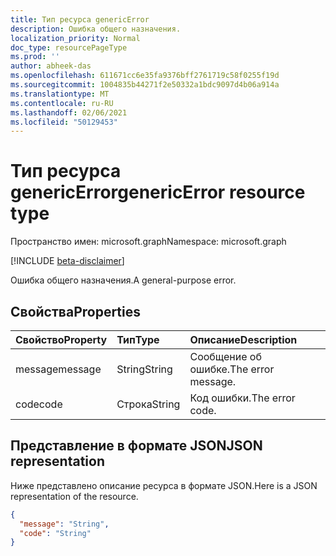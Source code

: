 ```yaml
---
title: Тип ресурса genericError
description: Ошибка общего назначения.
localization_priority: Normal
doc_type: resourcePageType
ms.prod: ''
author: abheek-das
ms.openlocfilehash: 611671cc6e35fa9376bff2761719c58f0255f19d
ms.sourcegitcommit: 1004835b44271f2e50332a1bdc9097d4b06a914a
ms.translationtype: MT
ms.contentlocale: ru-RU
ms.lasthandoff: 02/06/2021
ms.locfileid: "50129453"
---
```

# <a name="genericerror-resource-type"></a><span data-ttu-id="c23c5-103">Тип ресурса genericError</span><span class="sxs-lookup"><span data-stu-id="c23c5-103">genericError resource type</span></span>

<span data-ttu-id="c23c5-104">Пространство имен: microsoft.graph</span><span class="sxs-lookup"><span data-stu-id="c23c5-104">Namespace: microsoft.graph</span></span>

[!INCLUDE [beta-disclaimer](../../includes/beta-disclaimer.md)]

<span data-ttu-id="c23c5-105">Ошибка общего назначения.</span><span class="sxs-lookup"><span data-stu-id="c23c5-105">A general-purpose error.</span></span>

## <a name="properties"></a><span data-ttu-id="c23c5-106">Свойства</span><span class="sxs-lookup"><span data-stu-id="c23c5-106">Properties</span></span>

| <span data-ttu-id="c23c5-107">Свойство</span><span class="sxs-lookup"><span data-stu-id="c23c5-107">Property</span></span> | <span data-ttu-id="c23c5-108">Тип</span><span class="sxs-lookup"><span data-stu-id="c23c5-108">Type</span></span> | <span data-ttu-id="c23c5-109">Описание</span><span class="sxs-lookup"><span data-stu-id="c23c5-109">Description</span></span> |
|:---------|:-----|:------------|
| <span data-ttu-id="c23c5-110">message</span><span class="sxs-lookup"><span data-stu-id="c23c5-110">message</span></span> | <span data-ttu-id="c23c5-111">String</span><span class="sxs-lookup"><span data-stu-id="c23c5-111">String</span></span> | <span data-ttu-id="c23c5-112">Сообщение об ошибке.</span><span class="sxs-lookup"><span data-stu-id="c23c5-112">The error message.</span></span> |
| <span data-ttu-id="c23c5-113">code</span><span class="sxs-lookup"><span data-stu-id="c23c5-113">code</span></span> | <span data-ttu-id="c23c5-114">Строка</span><span class="sxs-lookup"><span data-stu-id="c23c5-114">String</span></span> | <span data-ttu-id="c23c5-115">Код ошибки.</span><span class="sxs-lookup"><span data-stu-id="c23c5-115">The error code.</span></span> |

## <a name="json-representation"></a><span data-ttu-id="c23c5-116">Представление в формате JSON</span><span class="sxs-lookup"><span data-stu-id="c23c5-116">JSON representation</span></span>

<span data-ttu-id="c23c5-117">Ниже представлено описание ресурса в формате JSON.</span><span class="sxs-lookup"><span data-stu-id="c23c5-117">Here is a JSON representation of the resource.</span></span>

<!-- {
  "blockType": "resource",
  "optionalProperties": [
  ],
  "@odata.type": "microsoft.graph.genericError"
}-->

```json
{
  "message": "String",
  "code": "String"
}
```


